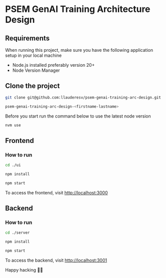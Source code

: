 # PSEM GenAI Training Architecture Design

## Requirements

When running this project, make sure you have the following application setup in your local machine

- Node.js installed preferably version 20+
- Node Version Manager

## Clone the project

```sh
git clone git@github.com:llauderesv/psem-genai-training-arc-design.git 

psem-genai-training-arc-design-<firstname-lastname>
```

Before you start run the command below to use the latest node version

```sh
nvm use
```

## Frontend

### How to run

```sh
cd ./ui

npm install

npm start
```

To access the frontend, visit <http://localhost:3000>

## Backend

### How to run

```sh
cd ./server

npm install

npm start
```

To access the backend, visit <http://localhost:3001>

Happy hacking 🥳🍾